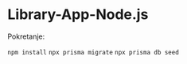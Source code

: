 # Library-App-Node.js

Pokretanje:

```npm install```
```npx prisma migrate```
```npx prisma db seed```
